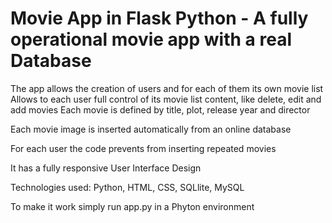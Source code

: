 # Movie App in Flask Python  - A fully operational movie app with a real Database

The app allows the creation of users and for each of them its own movie list
Allows to each user full control of its movie list content, like delete, edit and add movies
Each movie is defined by title, plot, release year and director


Each movie image is inserted automatically from an online database

For each user the code prevents from inserting repeated movies

It has a fully responsive User Interface Design

Technologies used:
Python, HTML, CSS, SQLlite, MySQL

To make it work simply run app.py in a Phyton environment 




